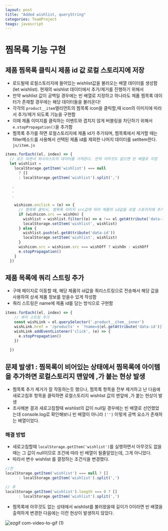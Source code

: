 ```yaml
---
layout: post
title: "Added wishlist, queryString"
categories: TeamProject
teags: javascript 
---
```


# 찜목록 기능 구현

## 제품 찜목록 클릭시 제품 id 값 로컬 스토리지에 저장
- 로드될때 로컬스토리지에 들어있는 wishlist값을 불러오는 배열 데이터를 생성함 (let wishlist). 현재의 wishlist 데이터에서 추가/제거를 진행하기 위해서
- 만약 wishlist 값이 공백일 경우에는 빈 배열로 지정하고 하나라도 제품 찜목록 데이터가 존재할 경우에는 해당 데이터들을 불러온다!
- 각각의 `product__item`엘리먼트의 찜목록 icon을 클릭할,때 icon의 이미지에 따라서 추가/제거 되도록 기능을 구현함
- 이때 제품 이미지를 클릭하는 이벤트와 겹치지 않게 버블링을 차단하기 위해서 `e.stopPropagation()`을 추가함
- 찜목록 추가를 하면 로컬스토리지에 제품 id가 추가되며, 찜목록에서 제거할 때는 filter메소드를 사용해서 선택된 제품 id를 제외한 나머지 데이터를 setItem한다.
`js/item.js`
```js
items.forEach((el, index) => {
  // 로드 되면서 위시리스트의 데이터를 가져온다. 만약 아무것도 없으면 빈 배열로 지정
  let wishlist =
    localStorage.getItem('wishlist') === null
      ? []
      : localStorage.getItem('wishlist').split(',')

   .
   .
   .

    wishicon.onclick = (e) => {
      // 찜목록 클릭시, 찜목록 이미지 src값에 따라 제품의 id값을 로컬 스토리지에 추가/제거
      if (wishicon.src == wishOn) {
        wishlist = wishlist.filter((e) => e !== el.getAttribute('data-id'))
        localStorage.setItem('wishlist', wishlist)
      } else {
        wishlist.push(el.getAttribute('data-id'))
        localStorage.setItem('wishlist', wishlist)
      }
      wishicon.src = wishicon.src === wishOff ? wishOn : wishOff
      e.stopPropagation()
    }
  })
```

## 제품 목록에 쿼리 스트링 추가
- 구매 페이지로 이동할 때, 해당 제품의 id값을 쿼리스트링으로 전송해서 해당 값을 사용하여 상세 제품 정보를 얻을수 있게 작성함
- 쿼리 스트링은 name에 제품 id를 담는 방식으로 구현함

```js
items.forEach((el, index) => {
    // 쿼리 스트링 추가
    const wishLink = el.querySelector('.product__item__inner')
    wishLink.href = '/products' + `?name=${el.getAttribute('data-id')}`
    wishLink.addEventListener('click', (e) => {
      e.stopPropagation()
    })
  
  })
```
## 문제 발생1 : 찜목록이 비어있는 상태에서 찜목록에 아이템을 추가하면 로컬스토리지 맨앞에 ,가 붙는 현상 발생
- 찜목록 추가 제거가 잘 작동하는듯 했으나, 찜목록 항목을 전부 제거하고 난 다음에 새로고침후 항목을 클릭하면 로컬스토리지 wishlist 값의 맨앞에 ,가 붙는 현상이 발생
- 조사해본 결과 새로고침할때 wishlist의 값이 null일 경우에는 빈 배열로 선언했었는데 console.log로 확인해보니 빈 배열이 아니라 `['']` 이렇게 공백 요소가 존재하는 배열이었다.

### 해결 방법
- 새로고침할때 `localStorage.getItem('wishlist')`를 실행하면서 아무것도 없을때는 그 값이 null이므로 조건에 따라 빈 배열이 될줄알았는데, 그게 아니었다.
- 따라서 변수 wishlist 를 결정하는 조건식을 변경했다.   
```js
//전
localStorage.getItem('wishlist') === null ? []
      : localStorage.getItem('wishlist').split(',')

// 후
localStorage.getItem('wishlist').length === 0 ? []
      : localStorage.getItem('wishlist').split(',')
```
- 찜목록에 아무것도 없는 상태에서 wishlist를 불러왔을때 길이가 0이라면 빈 배열을 출력하게 변경한 다음에는 이런 현상이 발생하지 않았다.


![ezgif com-video-to-gif (1)](https://user-images.githubusercontent.com/56331400/218789476-a09eb088-1294-438b-9a39-d16db7780f5d.gif)
